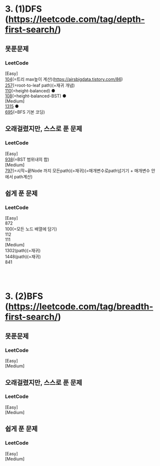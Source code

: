 # 3. (1)DFS (https://leetcode.com/tag/depth-first-search/)

## 못푼문제
### LeetCode <br>
[Easy] <br>
[104](https://leetcode.com/problems/maximum-depth-of-binary-tree/)(=트리 max높이 계산)(https://airsbigdata.tistory.com/86) <br>
[257](https://leetcode.com/problems/binary-tree-paths/)(=root-to-leaf path)(=재귀 개념) <br>
[110](https://leetcode.com/problems/balanced-binary-tree/)(=height-balanced) ● <br>
[108](https://leetcode.com/problems/convert-sorted-array-to-binary-search-tree/)(=height-balanced-BST) ●
<br>
[Medium] <br>
[1315](https://leetcode.com/problems/sum-of-nodes-with-even-valued-grandparent/) ● <br>
[695](https://leetcode.com/problems/max-area-of-island/)(=BFS 기본 코딩)

## 오래걸렸지만, 스스로 푼 문제
### LeetCode <br>
[Easy] <br>
[938](https://leetcode.com/problems/range-sum-of-bst/)(=BST 범위내의 합)
<br>
[Medium] <br>
[797](https://leetcode.com/problems/all-paths-from-source-to-target/)(=시작~끝Node 까지 모든path)(=재귀)(=매개변수로path넘기기 + 매개변수 안에서 path계산)

## 쉽게 푼 문제
### LeetCode <br>
[Easy] <br>
872 <br>
100(=모든 노드 배열에 담기) <br>
112 <br>
111
<br>
[Medium] <br>
1302(path)(=재귀) <br>
1448(path)(=재귀) <br>
841

<br><br>
# 3. (2)BFS (https://leetcode.com/tag/breadth-first-search/)

## 못푼문제
### LeetCode <br>
[Easy] 
<br>
[Medium] 

## 오래걸렸지만, 스스로 푼 문제
### LeetCode <br>
[Easy] 
<br>
[Medium] 

## 쉽게 푼 문제
### LeetCode <br>
[Easy] 
<br>
[Medium] 
